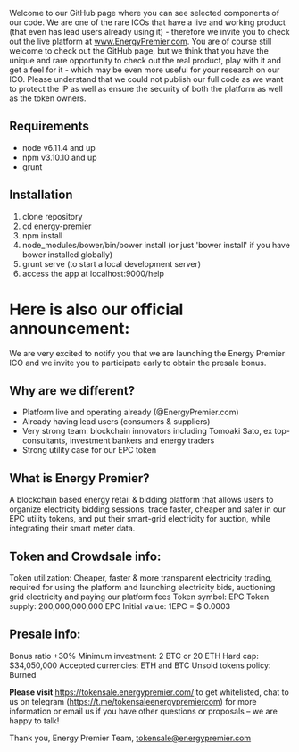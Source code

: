 Welcome to our GitHub page where you can see selected components of our code. 
We are one of the rare ICOs that have a live and working product (that even has lead users already using it) - therefore we invite you to check out the live platform at www.EnergyPremier.com. 
You are of course still welcome to check out the GitHub page, but we think that you have the unique and rare opportunity to check out the real product, play with it and get a feel for it - which may be even more useful for your research on our ICO. 
Please understand that we could not publish our full code as we want to protect the IP as well as ensure the security of both the platform as well as the token owners.

## Requirements

- node v6.11.4 and up
- npm v3.10.10 and up
- grunt

## Installation

1. clone repository
2. cd energy-premier
3. npm install
4. node_modules/bower/bin/bower install (or just 'bower install' if you have bower installed globally)
5. grunt serve (to start a local development server)
6. access the app at localhost:9000/help

# Here is also our official announcement:
 
We are very excited to notify you that we are launching the Energy Premier ICO and we invite you to participate early to obtain the presale bonus.

## Why are we different? 
* Platform live and operating already (@EnergyPremier.com)
* Already having lead users (consumers & suppliers) 
* Very strong team: blockchain innovators including Tomoaki Sato, ex top-consultants, investment bankers and energy traders
* Strong utility case for our EPC token

## What is Energy Premier?
A blockchain based energy retail & bidding platform that allows users to organize electricity bidding sessions, trade faster, cheaper and safer in our EPC utility tokens, and put their smart-grid electricity for auction, while integrating their smart meter data.

## Token and Crowdsale info:
Token utilization: Cheaper, faster & more transparent electricity trading, required for using the platform and launching electricity bids, auctioning grid electricity and paying our platform fees
Token symbol: EPC
Token supply: 200,000,000,000 EPC
Initial value: 1EPC = $ 0.0003

## Presale info:
Bonus ratio +30%
Minimum investment: 2 BTC or 20 ETH
Hard cap: $34,050,000
Accepted currencies: ETH and BTC
Unsold tokens policy: Burned

__Please visit__ https://tokensale.energypremier.com/ to get whitelisted, chat to us on telegram
(https://t.me/tokensaleenergypremiercom) for more information or email us if you have other questions or proposals – we are happy to talk!

Thank you,
Energy Premier Team,
tokensale@energypremier.com
